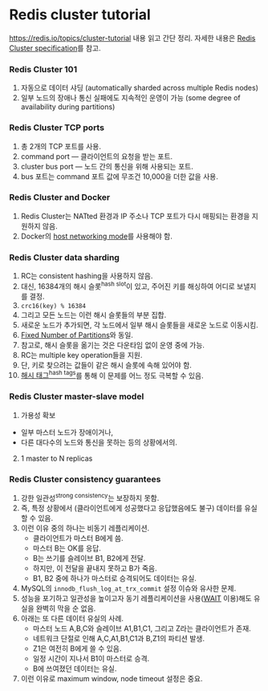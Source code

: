 # Redis cluster tutorial

https://redis.io/topics/cluster-tutorial 내용 읽고 간단 정리. 자세한 내용은 [Redis Cluster specification](https://redis.io/topics/cluster-spec)를 참고.

### Redis Cluster 101

1. 자동으로 데이터 샤딩 (automatically sharded across multiple Redis nodes)
2. 일부 노드의 장애나 통신 실패에도 지속적인 운영이 가능 (some degree of availability during partitions)

### Redis Cluster TCP ports

1. 총 2개의 TCP 포트를 사용.
2. command port ― 클라이언트의 요청을 받는 포트.
3. cluster bus port ― 노드 간의 통신을 위해 사용되는 포트.
4. bus 포트는 command 포트 값에 무조건 10,000을 더한 값을 사용.

### Redis Cluster and Docker

1. Redis Cluster는 NATted 환경과 IP 주소나 TCP 포트가 다시 매핑되는 환경을 지원하지 않음.
2. Docker의 [host networking mode](https://docs.docker.com/network/host/)를 사용해야 함.

### Redis Cluster data sharding

1. RC는 consistent hashing을 사용하지 않음.
2. 대신, 16384개의 해시 슬롯<sup>hash slot</sup>이 있고, 주어진 키를 해싱하여 어디로 보낼지를 결정.
3. `crc16(key) % 16384`
4. 그리고 모든 노드는 이런 해시 슬롯들의 부분 집합.
5. 새로운 노드가 추가되면, 각 노드에서 일부 해시 슬롯들을 새로운 노드로 이동시킴.
6. [Fixed Number of Partitions](https://github.com/codehumane/what-i-learned/blob/master/book/ddia/Distributed-Data.md#fixed-number-of-partitions)와 동일.
7. 참고로, 해시 슬롯을 옮기는 것은 다운타임 없이 운영 중에 가능.
8. RC는 multiple key operation들을 지원.
9. 단, 키로 찾으려는 값들이 같은 해시 슬롯에 속해 있어야 함.
10. [해시 태그<sup>hash tags</sup>](https://redis.io/topics/cluster-spec#keys-hash-tags)를 통해 이 문제를 어느 정도 극복할 수 있음.

### Redis Cluster master-slave model

1. 가용성 확보
  - 일부 마스터 노드가 장애이거나,
  - 다른 대다수의 노드와 통신을 못하는 등의 상황에서의.
2. 1 master to N replicas

### Redis Cluster consistency guarantees

1. 강한 일관성<sup>strong consistency</sup>는 보장하지 못함.
2. 즉, 특정 상황에서 (클라이언트에게 성공했다고 응답했음에도 불구) 데이터를 유실할 수 있음.
3. 이런 이유 중의 하나는 비동기 레플리케이션.
    - 클라이언트가 마스터 B에게 씀.
    - 마스터 B는 OK를 응답.
    - B는 쓰기를 슬레이브 B1, B2에게 전달.
    - 하지만, 이 전달을 끝내지 못하고 B가 죽음.
    - B1, B2 중에 하나가 마스터로 승격되어도 데이터는 유실.
4. MySQL의 `innodb_flush_log_at_trx_commit` 설정 이슈와 유사한 문제.
5. 성능을 포기하고 일관성을 높이고자 동기 레플리케이션을 사용([WAIT](https://redis.io/commands/wait) 이용)해도 유실을 완벽히 막을 순 없음.
6. 아래는 또 다른 데이터 유실의 사례.
    - 마스터 노드 A,B,C와 슬레이브 A1,B1,C1, 그리고 Z라는 클라이언트가 존재.
    - 네트워크 단절로 인해 A,C,A1,B1,C1과 B,Z1의 파티션 발생.
    - Z1은 여전히 B에게 쓸 수 있음.
    - 일정 시간이 지나서 B1이 마스터로 승격.
    - B에 쓰여졌던 데이터는 유실.
7. 이런 이유로 maximum window, node timeout 설정은 중요.
